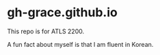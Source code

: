 # gh-grace.github.io

This repo is for ATLS 2200.

A fun fact about myself is that I am fluent in Korean. 